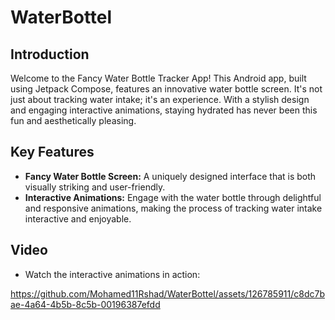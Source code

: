 # WaterBottel

## Introduction
Welcome to the Fancy Water Bottle Tracker App! This Android app, built using Jetpack Compose, features an innovative water bottle screen. It's not just about tracking water intake; it's an experience. With a stylish design and engaging interactive animations, staying hydrated has never been this fun and aesthetically pleasing.

## Key Features
- **Fancy Water Bottle Screen:** A uniquely designed interface that is both visually striking and user-friendly.
- **Interactive Animations:** Engage with the water bottle through delightful and responsive animations, making the process of tracking water intake interactive and enjoyable.

## Video
- Watch the interactive animations in action:

https://github.com/Mohamed11Rshad/WaterBottel/assets/126785911/c8dc7bae-4a64-4b5b-8c5b-00196387efdd

